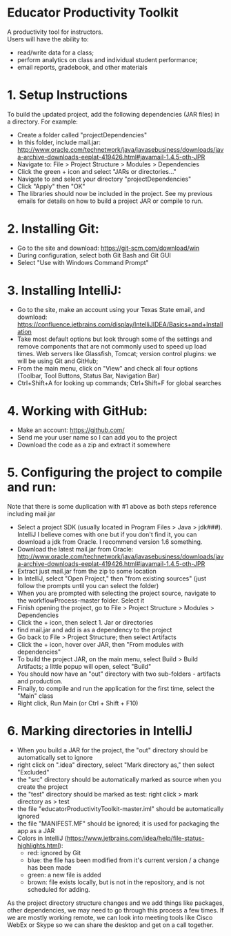# Educator Productivity Toolkit

A productivity tool for instructors.     
Users will have the ability to:
 - read/write data for a class;
 - perform analytics on class and individual student performance;
 - email reports, gradebook, and other materials
 
# 1. Setup Instructions

To build the updated project, add the following dependencies (JAR files) in a directory. For example:
 - Create a folder called "projectDependencies"
 - In this folder, include mail.jar: 
   http://www.oracle.com/technetwork/java/javasebusiness/downloads/java-archive-downloads-eeplat-419426.html#javamail-1.4.5-oth-JPR
 - Navigate to: File > Project Structure > Modules > Dependencies
 - Click the green + icon and select "JARs or directories..."
 - Navigate to and select your directory "projectDependencies"
 - Click "Apply" then "OK"
 - The libraries should now be included in the project. See my previous emails for details on how to build a project JAR or     compile to run. 

# 2. Installing Git: 
- Go to the site and download: https://git-scm.com/download/win
- During configuration, select both Git Bash and Git GUI
- Select "Use with Windows Command Prompt"

# 3. Installing IntelliJ:
- Go to the site, make an account using your Texas State email, and download:
https://confluence.jetbrains.com/display/IntelliJIDEA/Basics+and+Installation
- Take most default options but look through some of the settings and remove components that are not commonly used to speed up load times. Web servers like Glassfish, Tomcat; version control plugins: we will be using Git and GitHub;
- From the main menu, click on "View" and check all four options (Toolbar, Tool Buttons, Status Bar, Navigation Bar)
- Ctrl+Shift+A for looking up commands; Ctrl+Shift+F for global searches

# 4. Working with GitHub:
- Make an account: https://github.com/
- Send me your user name so I can add you to the project
- Download the code as a zip and extract it somewhere

# 5. Configuring the project to compile and run:
Note that there is some duplication with #1 above as both steps reference including mail.jar

- Select a project SDK (usually located in Program Files > Java > jdk###). IntelliJ I believe comes with one but if you don't find it, you can download a jdk from Oracle. I recommend version 1.6 something. 
- Download the latest mail.jar from Oracle: 
http://www.oracle.com/technetwork/java/javasebusiness/downloads/java-archive-downloads-eeplat-419426.html#javamail-1.4.5-oth-JPR
- Extract just mail.jar from the zip to some location
- In IntelliJ, select "Open Project," then "from existing sources" (just follow the prompts until you can select the folder)
- When you are prompted with selecting the project source, navigate to the workflowProcess-master folder. Select it
- Finish opening the project, go to File > Project Structure > Modules > Dependencies
- Click the + icon, then select 1. Jar or directories
- find mail.jar and add is as a dependency to the project
- Go back to File > Project Structure; then select Artifacts
- Click the + icon, hover over JAR, then "From modules with dependencies"
- To build the project JAR, on the main menu, select Build > Build Artifacts; a little popup will open, select "Build"
- You should now have an "out" directory with two sub-folders - artifacts and production. 
- Finally, to compile and run the application for the first time, select the "Main" class
- Right click, Run Main (or Ctrl + Shift + F10)

# 6. Marking directories in IntelliJ
- When you build a JAR for the project, the "out" directory should be automatically set to ignore
- right click on ".idea" directory, select "Mark directory as," then select "Excluded"
- the "src" directory should be automatically marked as source when you create the project
- the "test" directory should be marked as test: right click > mark directory as > test
- the file "educatorProductivityToolkit-master.iml" should be automatically ignored
- the file "MANIFEST.MF" should be ignored; it is used for packaging the app as a JAR
- Colors in IntelliJ (https://www.jetbrains.com/idea/help/file-status-highlights.html):
    - red: ignored by Git
    - blue: the file has been modified from it's current version / a change has been made
    - green: a new file is added
    - brown: file exists locally, but is not in the repository, and is not scheduled for adding. 

As the project directory structure changes and we add things like packages, other dependencies, we may need to go through this process a few times.
If we are mostly working remote, we can look into meeting tools like Cisco WebEx or Skype so we can share the desktop and get on a call together.
